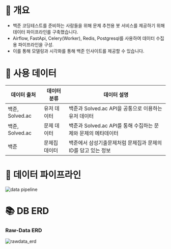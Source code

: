 # 🚀 개요
- 백준 코딩테스트를 준비하는 사람들을 위해 문제 추천용 봇 서비스를 제공하기 위해 데이터 파이프라인를 구축했습니다. 
- Airflow, FastApi, Celery(Worker), Redis, Postgresql를 사용하여 데이터 수집용 파이프라인을 구성. 
- 이를 통해 모델링과 시각화를 통해 백준 인사이트를 제공할 수 있습니다.

# 📌 사용 데이터 
| 데이터 출처 | 데이터 분류  | 데이터 설명                              | 
|--------|---------|-------------------------------------|
 | 백준, Solved.ac   | 유저 데이터  | 백준과 Solved.ac API을 공통으로 이용하는 유저 데이터 |
| 백준, Solved.ac | 문제 데이터  | 백준과 Solved.ac API를 통해 수집하는 문제와 문제의 메타데이터 |            
| 백준 | 문제집 데이터 | 백준에서 삼성기출문제처럼 문제집과 문제의 ID를 담고 있는 정보 | 

# 🔗 데이터 파이프라인

![data pipeline](https://i.postimg.cc/52FkbbLR/Untitled.png)

# 📚 DB ERD

### Raw-Data ERD

![rawdata_erd](https://i.postimg.cc/1zGCVBW0/ERD.jpg)
